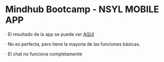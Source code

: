 # Mindhub Bootcamp - NSYL MOBILE APP


<p>· El resultado de la app se puede ver <a href="https://mynysl-webapp.firebaseapp.com/"> AQUI </a></p>
<p>· No es perfecta, pero tiene la mayoría de las funciones básicas. </p>
<p>· El chat no funciona completamente</p>